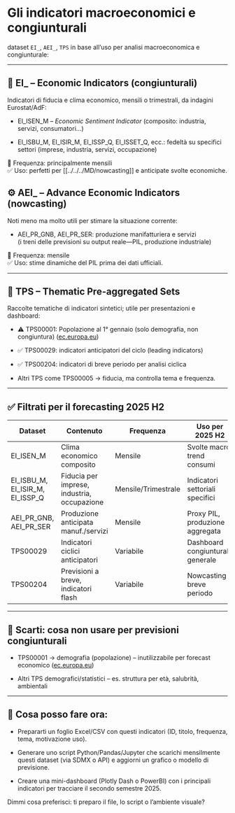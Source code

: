 # Gli indicatori macroeconomici e congiunturali 


dataset `EI_`, `AEI_`, `TPS` in base all’uso per analisi macroeconomica e congiunturale:

---

## 🧭 EI_ – Economic Indicators (congiunturali)

Indicatori di fiducia e clima economico, mensili o trimestrali, da indagini Eurostat/AdF:

- EI_ISEN_M – _Economic Sentiment Indicator_ (composito: industria, servizi, consumatori…)
    
- EI_ISBU_M, EI_ISIR_M, EI_ISSP_Q, EI_ISSET_Q, ecc.: fedeltà su specifici settori (imprese, industria, servizi, occupazione)
    

📌 Frequenza: principalmente mensili  
✅ Uso: perfetti per [[../../../MD/nowcasting]] e anticipate svolte economiche.



## ⚙️ AEI_ – Advance Economic Indicators (nowcasting)

Noti meno ma molto utili per stimare la situazione corrente:

- AEI_PR_GNB, AEI_PR_SER: produzione manifatturiera e servizi  
    (i treni delle previsioni su output reale—PIL, produzione industriale)
    

📌 Frequenza: mensile  
✅ Uso: stime dinamiche del PIL prima dei dati ufficiali.

---

## 🧩 TPS – Thematic Pre-aggregated Sets

Raccolte tematiche di indicatori sintetici; utile per presentazioni e dashboard:

- ⚠️ TPS00001: Popolazione al 1° gennaio (solo demografia, non congiuntura) ([ec.europa.eu](https://ec.europa.eu/dgs/eurostat/contingency/table_of_contents_en.pdf?utm_source=chatgpt.com "[PDF] Eurostat Data Navigation Tree - European Commission"))
    
- ✅ TPS00029: indicatori anticipatori del ciclo (leading indicators)
    
- ✅ TPS00204: indicatori di breve periodo per analisi ciclica
    
- Altri TPS come TPS00005 → fiducia, ma controlla tema e frequenza.
    

---

## ✅ Filtrati per il forecasting 2025 H2

|Dataset|Contenuto|Frequenza|Uso per 2025 H2|
|---|---|---|---|
|EI_ISEN_M|Clima economico composito|Mensile|Svolte macro, trend consumi|
|EI_ISBU_M, EI_ISIR_M, EI_ISSP_Q|Fiducia per imprese, industria, occupazione|Mensile/Trimestrale|Indicatori settoriali specifici|
|AEI_PR_GNB, AEI_PR_SER|Produzione anticipata manuf./servizi|Mensile|Proxy PIL, produzione aggregata|
|TPS00029|Indicatori ciclici anticipatori|Variabile|Dashboard congiunturale generale|
|TPS00204|Previsioni a breve, indicatori flash|Variabile|Nowcasting breve periodo|

---

## 🔄 Scarti: cosa non usare per previsioni congiunturali

- TPS00001 → demografia (popolazione) – inutilizzabile per forecast economico ([ec.europa.eu](https://ec.europa.eu/dgs/eurostat/contingency/table_of_contents_en.pdf?utm_source=chatgpt.com "[PDF] Eurostat Data Navigation Tree - European Commission"))
    
- Altri TPS demografici/statistici – es. struttura per età, salubrità, ambientali
    

---

## 📌 Cosa posso fare ora:

- Prepararti un foglio Excel/CSV con questi indicatori (ID, titolo, frequenza, tema, motivazione uso).
    
- Generare uno script Python/Pandas/Jupyter che scarichi mensilmente questi dataset (via SDMX o API) e aggiorni un grafico o modello di previsione.
    
- Creare una mini-dashboard (Plotly Dash o PowerBI) con i principali indicatori per tracciare il secondo semestre 2025.
    

Dimmi cosa preferisci: ti preparo il file, lo script o l’ambiente visuale?
